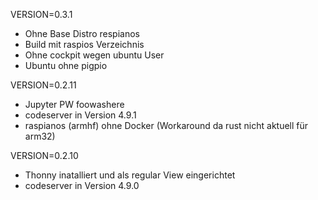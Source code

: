 VERSION=0.3.1
* Ohne Base Distro respianos
* Build mit raspios Verzeichnis
* Ohne cockpit wegen ubuntu User
* Ubuntu ohne pigpio


VERSION=0.2.11
* Jupyter PW foowashere
* codeserver in Version 4.9.1
* raspianos (armhf) ohne Docker (Workaround da rust nicht aktuell für arm32)

VERSION=0.2.10
* Thonny inatalliert und als regular View eingerichtet
* codeserver in Version 4.9.0
